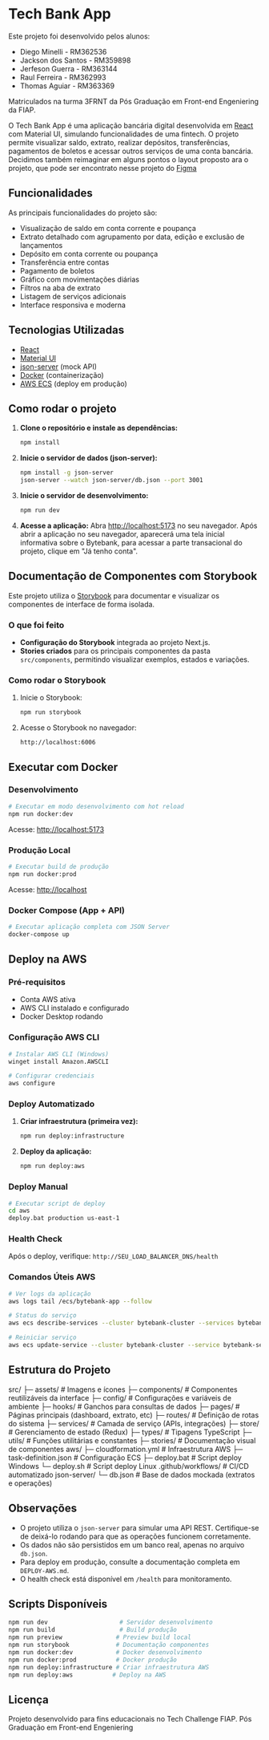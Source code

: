 # Tech Bank App

Este projeto foi desenvolvido pelos alunos:
 - Diego Minelli - RM362536
 - Jackson dos Santos - RM359898
 - Jerfeson Guerra - RM363144
 - Raul Ferreira - RM362993
 - Thomas Aguiar - RM363369

Matriculados na turma 3FRNT da Pós Graduação em Front-end Engeniering da FIAP.

O Tech Bank App é uma aplicação bancária digital desenvolvida em [React](https://react.dev) com Material UI, simulando funcionalidades de uma fintech. O projeto permite visualizar saldo, extrato, realizar depósitos, transferências, pagamentos de boletos e acessar outros serviços de uma conta bancária.
Decidimos também reimaginar em alguns pontos o layout proposto ara o projeto, que pode ser encontrato nesse projeto do [Figma](https://www.figma.com/design/06sUi5crvAO4JuQHdGkdo2/Tech-Challenge?node-id=0-1&p=f&t=GN8a2pifAUeCwBl0-0)

## Funcionalidades
  As principais funcionalidades do projeto são:

- Visualização de saldo em conta corrente e poupança
- Extrato detalhado com agrupamento por data, edição e exclusão de lançamentos
- Depósito em conta corrente ou poupança
- Transferência entre contas
- Pagamento de boletos
- Gráfico com movimentações diárias
- Filtros na aba de extrato
- Listagem de serviços adicionais
- Interface responsiva e moderna

## Tecnologias Utilizadas

- [React](https://react.dev)
- [Material UI](https://mui.com)
- [json-server](https://github.com/typicode/json-server) (mock API)
- [Docker](https://www.docker.com) (containerização)
- [AWS ECS](https://aws.amazon.com/ecs/) (deploy em produção)

## Como rodar o projeto

1. **Clone o repositório e instale as dependências:**
   ```bash
   npm install
   ```

2. **Inicie o servidor de dados (json-server):**
   ```bash
   npm install -g json-server
   json-server --watch json-server/db.json --port 3001
   ```

3. **Inicie o servidor de desenvolvimento:**
   ```bash
   npm run dev
   ```

4. **Acesse a aplicação:**
   Abra [http://localhost:5173](http://localhost:5173) no seu navegador. Após abrir a aplicação no seu navegador, aparecerá uma tela inicial informativa sobre o Bytebank, para acessar a parte transacional do projeto, clique em "Já tenho conta".

## Documentação de Componentes com Storybook

Este projeto utiliza o [Storybook](https://storybook.js.org/) para documentar e visualizar os componentes de interface de forma isolada.

### O que foi feito

- **Configuração do Storybook** integrada ao projeto Next.js.
- **Stories criados** para os principais componentes da pasta `src/components`, permitindo visualizar exemplos, estados e variações.

### Como rodar o Storybook

1. Inicie o Storybook:
   ```bash
   npm run storybook
   ```

2. Acesse o Storybook no navegador:
   ```
   http://localhost:6006
   ```

## Executar com Docker

### Desenvolvimento
```bash
# Executar em modo desenvolvimento com hot reload
npm run docker:dev
```
Acesse: [http://localhost:5173](http://localhost:5173)

### Produção Local
```bash
# Executar build de produção
npm run docker:prod
```
Acesse: [http://localhost](http://localhost)

### Docker Compose (App + API)
```bash
# Executar aplicação completa com JSON Server
docker-compose up
```

## Deploy na AWS

### Pré-requisitos
- Conta AWS ativa
- AWS CLI instalado e configurado
- Docker Desktop rodando

### Configuração AWS CLI
```bash
# Instalar AWS CLI (Windows)
winget install Amazon.AWSCLI

# Configurar credenciais
aws configure
```

### Deploy Automatizado

1. **Criar infraestrutura (primeira vez):**
   ```bash
   npm run deploy:infrastructure
   ```

2. **Deploy da aplicação:**
   ```bash
   npm run deploy:aws
   ```

### Deploy Manual
```bash
# Executar script de deploy
cd aws
deploy.bat production us-east-1
```

### Health Check
Após o deploy, verifique: `http://SEU_LOAD_BALANCER_DNS/health`

### Comandos Úteis AWS
```bash
# Ver logs da aplicação
aws logs tail /ecs/bytebank-app --follow

# Status do serviço
aws ecs describe-services --cluster bytebank-cluster --services bytebank-service

# Reiniciar serviço
aws ecs update-service --cluster bytebank-cluster --service bytebank-service --force-new-deployment
```

## Estrutura do Projeto

src/
├─ assets/         # Imagens e ícones
├─ components/     # Componentes reutilizáveis da interface
├─ config/         # Configurações e variáveis de ambiente
├─ hooks/          # Ganchos para consultas de dados
├─ pages/          # Páginas principais (dashboard, extrato, etc)
├─ routes/         # Definição de rotas do sistema
├─ services/       # Camada de serviço (APIs, integrações)
├─ store/          # Gerenciamento de estado (Redux)
├─ types/          # Tipagens TypeScript
├─ utils/          # Funções utilitárias e constantes
├─ stories/        # Documentação visual de componentes
aws/
├─ cloudformation.yml    # Infraestrutura AWS
├─ task-definition.json  # Configuração ECS
├─ deploy.bat           # Script deploy Windows
└─ deploy.sh            # Script deploy Linux
.github/workflows/      # CI/CD automatizado
json-server/
└─ db.json         # Base de dados mockada (extratos e operações)

## Observações

- O projeto utiliza o `json-server` para simular uma API REST. Certifique-se de deixá-lo rodando para que as operações funcionem corretamente.
- Os dados não são persistidos em um banco real, apenas no arquivo `db.json`.
- Para deploy em produção, consulte a documentação completa em `DEPLOY-AWS.md`.
- O health check está disponível em `/health` para monitoramento.

## Scripts Disponíveis

```bash
npm run dev                    # Servidor desenvolvimento
npm run build                  # Build produção
npm run preview               # Preview build local
npm run storybook             # Documentação componentes
npm run docker:dev            # Docker desenvolvimento
npm run docker:prod           # Docker produção
npm run deploy:infrastructure # Criar infraestrutura AWS
npm run deploy:aws           # Deploy na AWS
```

## Licença

Projeto desenvolvido para fins educacionais no Tech Challenge FIAP. Pós Graduação em Front-end Engeniering

